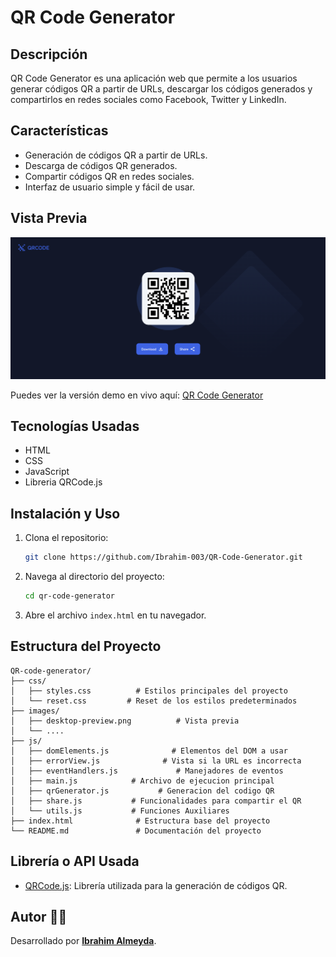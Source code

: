 # QR Code Generator

## Descripción

QR Code Generator es una aplicación web que permite a los usuarios generar códigos QR a partir de URLs, descargar los códigos generados y compartirlos en redes sociales como Facebook, Twitter y LinkedIn.

## Características

- Generación de códigos QR a partir de URLs.
- Descarga de códigos QR generados.
- Compartir códigos QR en redes sociales.
- Interfaz de usuario simple y fácil de usar.

## Vista Previa

![Captura del Proyecto](./assets/images/desktop-preview.png)

Puedes ver la versión demo en vivo aquí: [QR Code Generator](https://qr-code-generator-snowy-alpha.vercel.app/)

## Tecnologías Usadas

- HTML
- CSS
- JavaScript
- Libreria QRCode.js

## Instalación y Uso

1. Clona el repositorio:
    ```sh
    git clone https://github.com/Ibrahim-003/QR-Code-Generator.git
    ```
2. Navega al directorio del proyecto:
    ```sh
    cd qr-code-generator
    ```
3. Abre el archivo `index.html` en tu navegador.

## Estructura del Proyecto

```
QR-code-generator/
├── css/
│   ├── styles.css          # Estilos principales del proyecto
│   └── reset.css         # Reset de los estilos predeterminados
├── images/
│   ├── desktop-preview.png          # Vista previa
│   └── ....
├── js/
│   ├── domElements.js              # Elementos del DOM a usar
│   ├── errorView.js              # Vista si la URL es incorrecta
│   ├── eventHandlers.js             # Manejadores de eventos
│   ├── main.js            # Archivo de ejecucion principal
│   ├── qrGenerator.js           # Generacion del codigo QR
│   ├── share.js           # Funcionalidades para compartir el QR
│   └── utils.js           # Funciones Auxiliares
├── index.html              # Estructura base del proyecto
└── README.md               # Documentación del proyecto
```
## Librería o API Usada

- [QRCode.js](https://github.com/davidshimjs/qrcodejs): Librería utilizada para la generación de códigos QR.

## Autor 👨‍💻
Desarrollado por **[Ibrahim Almeyda](https://github.com/Ibrahim-003)**.
